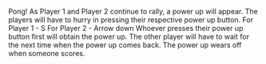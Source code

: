 Pong!
As Player 1 and Player 2 continue to rally, a power up will appear.
The players will have to hurry in pressing their respective power up button.
For Player 1 - S
For Player 2 - Arrow down
Whoever presses their power up button first will obtain the power up.
The other player will have to wait for the next time when the power up comes back.
The power up wears off when someone scores.
